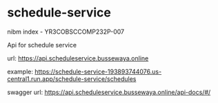# schedule-service
nibm index - YR3COBSCCOMP232P-007

Api for schedule service 

url: https://api.scheduleservice.bussewaya.online

example: https://schedule-service-193893744076.us-central1.run.app/schedule-service/schedules

swagger url: https://api.scheduleservice.bussewaya.online/api-docs/#/
